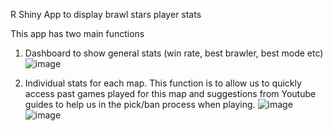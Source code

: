 R Shiny App to display brawl stars player stats

This app has two main functions
1. Dashboard to show general stats (win rate, best brawler, best mode etc)
 ![image](https://user-images.githubusercontent.com/65158344/142721419-65b1ba51-e49f-4e8e-8701-0eaeb35a4d83.png)

2. Individual stats for each map. This function is to allow us to quickly access past games played for this map and suggestions from Youtube guides to help us in the pick/ban process when playing.
![image](https://user-images.githubusercontent.com/65158344/142721430-f805f1d1-80be-420f-8f2c-2f672aeaf040.png)
![image](https://user-images.githubusercontent.com/65158344/142721436-77dd6d16-cee2-40a7-9bc4-03659641f187.png)
